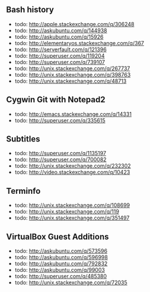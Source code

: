 Bash history
-----------------------------------------------
- todo: http://apple.stackexchange.com/q/306248
- todo: http://askubuntu.com/q/144938
- todo: http://askubuntu.com/q/15926
- todo: http://elementaryos.stackexchange.com/q/367
- todo: http://serverfault.com/q/121396
- todo: http://superuser.com/q/119204
- todo: http://superuser.com/q/739107
- todo: http://unix.stackexchange.com/q/267737
- todo: http://unix.stackexchange.com/q/398763
- todo: http://unix.stackexchange.com/q/48713

Cygwin Git with Notepad2
----------------------------------------------
- todo: http://emacs.stackexchange.com/q/14331
- todo: http://superuser.com/q/335615

Subtitles
--------------------------------------
- todo: http://superuser.com/q/1135197
- todo: http://superuser.com/q/700082
- todo: http://unix.stackexchange.com/q/232302
- todo: http://video.stackexchange.com/q/10423

Terminfo
----------------------------------------------
- todo: http://unix.stackexchange.com/q/108699
- todo: http://unix.stackexchange.com/q/119
- todo: http://unix.stackexchange.com/q/351497

VirtualBox Guest Additions
-------------------------------------
- todo: http://askubuntu.com/q/573596
- todo: http://askubuntu.com/q/596998
- todo: http://askubuntu.com/q/792832
- todo: http://askubuntu.com/q/99003
- todo: http://superuser.com/q/485380
- todo: http://unix.stackexchange.com/q/72035
